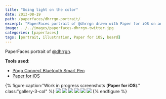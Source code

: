 ```yaml
---
title: "Going light on the color"
date: 2013-08-19
path: /paperfaces/dhrrgn-portrait/
excerpt: "PaperFaces portrait of @dhrrgn drawn with Paper for iOS on an iPad."
image: ../../images/paperfaces-dhrrgn-twitter.jpg
categories: [paperfaces]
tags: [portrait, illustration, Paper for iOS, beard]
---
```


PaperFaces portrait of [@dhrrgn](https://twitter.com/dhrrgn).

**Tools used:**

- [Pogo Connect Bluetooth Smart Pen](https://www.amazon.com/gp/product/B009K448L4/ref=as_li_ss_tl?ie=UTF8&camp=1789&creative=390957&creativeASIN=B009K448L4&linkCode=as2&tag=mademist-20)
- [Paper for iOS](https://paper.bywetransfer.com/)

{% figure caption:"Work in progress screenshots (**Paper for iOS**)." class:"gallery-3-col" %}
[![](../../images/paperfaces-dhrrgn-process-1-600.jpg)](../../images/paperfaces-dhrrgn-process-1-lg.jpg)
[![](../../images/paperfaces-dhrrgn-process-2-600.jpg)](../../images/paperfaces-dhrrgn-process-2-lg.jpg)
[![](../../images/paperfaces-dhrrgn-process-3-600.jpg)](../../images/paperfaces-dhrrgn-process-3-lg.jpg)
[![](../../images/paperfaces-dhrrgn-process-4-600.jpg)](../../images/paperfaces-dhrrgn-process-4-lg.jpg)
[![](../../images/paperfaces-dhrrgn-process-5-600.jpg)](../../images/paperfaces-dhrrgn-process-5-lg.jpg)
[![](../../images/paperfaces-dhrrgn-process-6-600.jpg)](../../images/paperfaces-dhrrgn-process-6-lg.jpg)
{% endfigure %}
